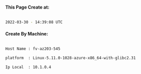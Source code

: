 
   
#### This Page Create at:

```bash

2022-03-30 - 14:39:08 UTC

```

#### Create By Machine:

```bash

Host Name : fv-az203-545

platform  : Linux-5.11.0-1028-azure-x86_64-with-glibc2.31

Ip Local  : 10.1.0.4

```

